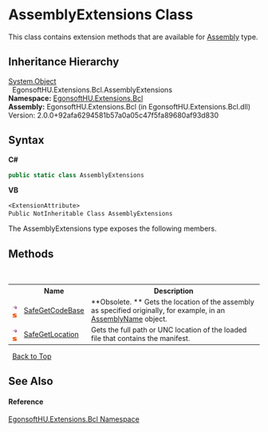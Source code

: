# AssemblyExtensions Class
 

This class contains extension methods that are available for <a href="https://docs.microsoft.com/dotnet/api/system.reflection.assembly" target="_blank" rel="noopener noreferrer">Assembly</a> type.


## Inheritance Hierarchy
<a href="https://docs.microsoft.com/dotnet/api/system.object" target="_blank" rel="noopener noreferrer">System.Object</a><br />&nbsp;&nbsp;EgonsoftHU.Extensions.Bcl.AssemblyExtensions<br />
**Namespace:**&nbsp;<a href="N_EgonsoftHU_Extensions_Bcl.md">EgonsoftHU.Extensions.Bcl</a><br />**Assembly:**&nbsp;EgonsoftHU.Extensions.Bcl (in EgonsoftHU.Extensions.Bcl.dll) Version: 2.0.0+92afa6294581b57a0a05c47f5fa89680af93d830

## Syntax

**C#**<br />
``` C#
public static class AssemblyExtensions
```

**VB**<br />
``` VB
<ExtensionAttribute>
Public NotInheritable Class AssemblyExtensions
```

The AssemblyExtensions type exposes the following members.


## Methods
&nbsp;<table><tr><th></th><th>Name</th><th>Description</th></tr><tr><td>![Public method](media/pubmethod.gif "Public method")![Static member](media/static.gif "Static member")</td><td><a href="M_EgonsoftHU_Extensions_Bcl_AssemblyExtensions_SafeGetCodeBase.md">SafeGetCodeBase</a></td><td> **Obsolete. **
Gets the location of the assembly as specified originally, for example, in an <a href="https://docs.microsoft.com/dotnet/api/system.reflection.assemblyname" target="_blank" rel="noopener noreferrer">AssemblyName</a> object.</td></tr><tr><td>![Public method](media/pubmethod.gif "Public method")![Static member](media/static.gif "Static member")</td><td><a href="M_EgonsoftHU_Extensions_Bcl_AssemblyExtensions_SafeGetLocation.md">SafeGetLocation</a></td><td>
Gets the full path or UNC location of the loaded file that contains the manifest.</td></tr></table>&nbsp;
<a href="#assemblyextensions-class">Back to Top</a>

## See Also


#### Reference
<a href="N_EgonsoftHU_Extensions_Bcl.md">EgonsoftHU.Extensions.Bcl Namespace</a><br />